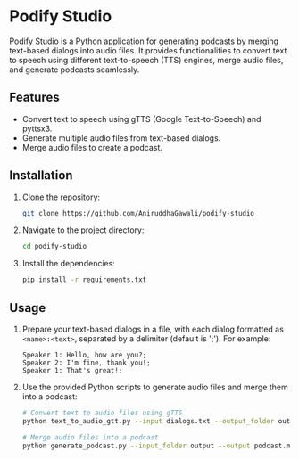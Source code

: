 # Podify Studio

Podify Studio is a Python application for generating podcasts by merging text-based dialogs into audio files. It provides functionalities to convert text to speech using different text-to-speech (TTS) engines, merge audio files, and generate podcasts seamlessly.

## Features

- Convert text to speech using gTTS (Google Text-to-Speech) and pyttsx3.
- Generate multiple audio files from text-based dialogs.
- Merge audio files to create a podcast.

## Installation

1. Clone the repository:

   ```bash
   git clone https://github.com/AniruddhaGawali/podify-studio
   ```

2. Navigate to the project directory:

   ```bash
   cd podify-studio
   ```

3. Install the dependencies:
   ```bash
   pip install -r requirements.txt
   ```

## Usage

1. Prepare your text-based dialogs in a file, with each dialog formatted as `<name>:<text>`, separated by a delimiter (default is ';'). For example:

   ```
   Speaker 1: Hello, how are you?;
   Speaker 2: I'm fine, thank you!;
   Speaker 1: That's great!;
   ```

2. Use the provided Python scripts to generate audio files and merge them into a podcast:

   ```bash
   # Convert text to audio files using gTTS
   python text_to_audio_gtt.py --input dialogs.txt --output_folder output

   # Merge audio files into a podcast
   python generate_podcast.py --input_folder output --output podcast.mp3
   ```
